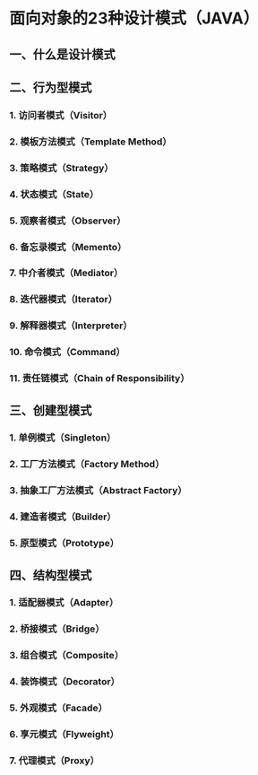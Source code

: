 # 面向对象的23种设计模式（JAVA）

## 一、什么是设计模式



## 二、行为型模式

### 1. 访问者模式（Visitor）

### 2. 模板方法模式（Template Method）

### 3. 策略模式（Strategy）

### 4. 状态模式（State）

### 5. 观察者模式（Observer）

### 6. 备忘录模式（Memento）

### 7. 中介者模式（Mediator）

### 8. 迭代器模式（Iterator）

### 9. 解释器模式（Interpreter）

### 10. 命令模式（Command）

### 11. 责任链模式（Chain of Responsibility）



## 三、创建型模式

### 1. 单例模式（Singleton）

### 2. 工厂方法模式（Factory Method）

### 3. 抽象工厂方法模式（Abstract Factory）

### 4. 建造者模式（Builder）

### 5. 原型模式（Prototype）



## 四、结构型模式

### 1. 适配器模式（Adapter）

### 2. 桥接模式（Bridge）

### 3. 组合模式（Composite）

### 4. 装饰模式（Decorator）

### 5. 外观模式（Facade）

### 6. 享元模式（Flyweight）

### 7. 代理模式（Proxy）





